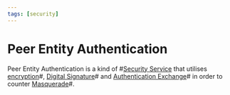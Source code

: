 ```yaml
---
tags: [security]
---
```


# Peer Entity Authentication

Peer Entity Authentication is a kind of #[Security Service](202209261050.md)
that utilises [encryption](202209281121.md)#, [Digital Signature](202210040909.md)#
and [Authentication Exchange](202210040915.md)# in order to counter
[Masquerade](202209262114.md)#.

